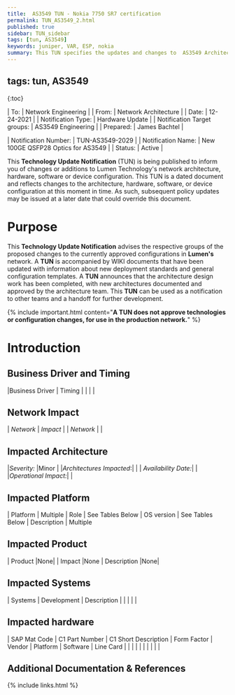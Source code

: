 ```yaml
---
title:  AS3549 TUN - Nokia 7750 SR7 certification
permalink: TUN_AS3549_2.html
published: true
sidebar: TUN_sidebar
tags: [tun, AS3549]
keywords: juniper, VAR, ESP, nokia
summary: This TUN specifies the updates and changes to  AS3549 Architecture.
---
```

tags: tun, AS3549
---
{:toc}

| To: | Network Engineering |
| From: | Network Architecture |
| Date: | 12-24-2021 |
| Notification Type: | Hardware Update |
| Notification Target groups: | AS3549 Engineering |
| Prepared: | James Bachtel |


| Notification Number: | TUN-AS3549-2029 |
| Notification Name: | New 100GE QSFP28 Optics for AS3549 |
| Status: | Active |


This **Technology Update Notification** (TUN) is being published to inform you of changes or additions to Lumen Technology's network architecture, hardware, software or device configuration. This TUN is a dated document and reflects changes to the architecture, hardware, software, or device configuration at this moment in time. As such, subsequent policy updates may be issued at a later date that could override this document.

# Purpose
This **Technology Update Notification** advises the respective groups of the proposed changes to the currently approved configurations in **Lumen's** network. A **TUN** is accompanied by WIKI documents that have been updated with information about new deployment standards and general configuration templates. A **TUN** announces that the architecture design work has been completed, with new architectures documented and approved by the architecture team. This **TUN** can be used as a notification to other teams and a handoff for further development.

{% include important.html content="**A TUN does not approve technologies or configuration changes, for use in the production network.**" %}


# Introduction

## Business Driver and Timing

|Business Driver | Timing |
| | |

## Network Impact

| *Network*  | *Impact* |
| *Network* | |


## Impacted Architecture


|*Severity:* |Minor |
|*Architectures Impacted*:| |
| *Availability Date:*| |
|*Operational Impact:*| |


## Impacted Platform

|  Platform | Multiple
|  Role | See Tables Below
|  OS version | See Tables Below
|  Description | Multiple


## Impacted Product

| Product |None|
| Impact |None
| Description |None|

## Impacted Systems

| Systems  | Development  | Description |
| | | |

## Impacted hardware


| SAP Mat Code |   C1 Part Number |  C1 Short Description |   Form Factor |  Vendor |  Platform | Software |  Line Card |
| | | | | | | | |


## Additional Documentation & References


{% include links.html %}
